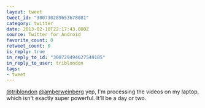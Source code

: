 ```yaml
---
layout: tweet
tweet_id: "300730289653678081"
category: twitter
date: 2013-02-10T22:17:43.000Z
source: Twitter for Android
favorite_count: 0
retweet_count: 0
is_reply: true
in_reply_to_id: "300729494627549185"
in_reply_to_user: triblondon
tags:
- tweet
---
```


[@triblondon](https://twitter.com/@triblondon) [@amberweinberg](https://twitter.com/@amberweinberg) yep, I'm processing the videos on my laptop, which isn't exactly super powerful. It'll be a day or two.
